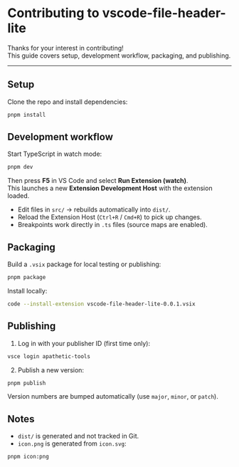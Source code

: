 <!-- CONTRIBUTING.md -->
# Contributing to vscode-file-header-lite

Thanks for your interest in contributing!  
This guide covers setup, development workflow, packaging, and publishing.

---

## Setup

Clone the repo and install dependencies:

```sh
pnpm install
```

## Development workflow

Start TypeScript in watch mode:

```sh
pnpm dev
```

Then press **F5** in VS Code and select **Run Extension (watch)**.  
This launches a new **Extension Development Host** with the extension loaded.

- Edit files in `src/` → rebuilds automatically into `dist/`.  
- Reload the Extension Host (`Ctrl+R` / `Cmd+R`) to pick up changes.  
- Breakpoints work directly in `.ts` files (source maps are enabled).

## Packaging

Build a `.vsix` package for local testing or publishing:

```sh
pnpm package
```

Install locally:

```sh
code --install-extension vscode-file-header-lite-0.0.1.vsix
```

## Publishing

1. Log in with your publisher ID (first time only):

```sh
vsce login apathetic-tools
```

2. Publish a new version:

```sh
pnpm publish
```

Version numbers are bumped automatically (use `major`, `minor`, or `patch`).

## Notes

- `dist/` is generated and not tracked in Git.  
- `icon.png` is generated from `icon.svg`:

```sh
pnpm icon:png
```
